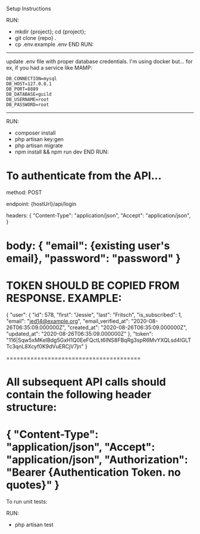 Setup Instructions

RUN:
- mkdir {project}; cd {project};
- git clone {repo} .
- cp .env.example .env
END RUN:

*** 
update .env file with proper database credentials.
I'm using docker but...
for ex, if you had a service like MAMP:

    DB_CONNECTION=mysql
    DB_HOST=127.0.0.1
    DB_PORT=8889
    DB_DATABASE=guild
    DB_USERNAME=root
    DB_PASSWORD=root

***

RUN:
- composer install
- php artisan key:gen 
- php artisan migrate
- npm install && npm run dev
END RUN:


To authenticate from the API...
=======================================
method: POST

endpoint: {hostUrl}/api/login

headers: {
    "Content-Type": "application/json",
    "Accept": "application/json",
}

body: {
    "email": {existing user's email},
    "password": "password"
}
=======================================



TOKEN SHOULD BE COPIED FROM RESPONSE. EXAMPLE:
=======================================
{
    "user": {
        "id": 578,
        "first": "Jessie",
        "last": "Fritsch",
        "is_subscribed": 1,
        "email": "jed14@example.org",
        "email_verified_at": "2020-08-26T06:35:09.000000Z",
        "created_at": "2020-08-26T06:35:09.000000Z",
        "updated_at": "2020-08-26T06:35:09.000000Z"
    },
    "token": "116|Sqw5xMKeIBdg5GxH1Q0EeFQctLt6INS8FBqRg3spR6MvYXQLsd4IGLTTc3qnL8Xcyf0K9dVuERCjV7jn"
}

=======================================


All subsequent API calls should contain the following header structure:
=======================================
{
    "Content-Type": "application/json",
    "Accept": "application/json",
    "Authorization": "Bearer {Authentication Token. no quotes}"
}
=======================================

To run unit tests:

RUN:
- php artisan test
